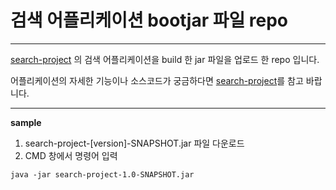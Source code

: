# 검색 어플리케이션 bootjar 파일 repo
*****

[search-project](https://github.com/HanimKim/search-project) 의 검색 어플리케이션을 build 한
jar 파일을 업로드 한 repo 입니다.

어플리케이션의 자세한 기능이나 소스코드가 궁금하다면 [search-project](https://github.com/HanimKim/search-project)를 참고 바랍니다.


*****

**sample**

1. search-project-[version]-SNAPSHOT.jar 파일 다운로드
2. CMD 창에서 명령어 입력

```
java -jar search-project-1.0-SNAPSHOT.jar
```